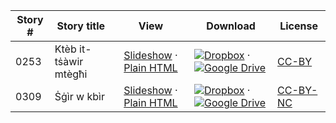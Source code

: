 Story # | Story title | View | Download | License
-------- | -----------  |:-------:| ---------------- | -------
0253 | Ktèb it-tṡàwir mtègħi | <a href="https://global-asp.github.io/stories/aeb/0253_ktèb-it-tṡàwir-mtègħi_slides.html" target="_blank">Slideshow</a> · [Plain HTML](https://global-asp.github.io/stories/aeb/0253_ktèb-it-tṡàwir-mtègħi.html) | [![Dropbox](https://cloud.githubusercontent.com/assets/9295750/10150606/3f5ae2dc-65f5-11e5-8f63-841c51cc1cde.png "Dropbox")](https://www.dropbox.com/s/8cf9efljcs87tjo/aeb.zip) · [![Google Drive](https://cloud.githubusercontent.com/assets/9295750/9473522/1d6fdde4-4b10-11e5-98f5-aa6c6b04a08e.png "Google Drive")](https://drive.google.com/open?id=0B59ZADK9EsbsTS00c3BQaHNqblE) | [CC-BY](https://creativecommons.org/licenses/by/3.0/)
0309 | Ṡġìr w kbìr | <a href="https://global-asp.github.io/stories/aeb/0309_ṡġìr-w-kbìr_slides.html" target="_blank">Slideshow</a> · [Plain HTML](https://global-asp.github.io/stories/aeb/0309_ṡġìr-w-kbìr.html) | [![Dropbox](https://cloud.githubusercontent.com/assets/9295750/10150606/3f5ae2dc-65f5-11e5-8f63-841c51cc1cde.png "Dropbox")](https://www.dropbox.com/s/8cf9efljcs87tjo/aeb.zip) · [![Google Drive](https://cloud.githubusercontent.com/assets/9295750/9473522/1d6fdde4-4b10-11e5-98f5-aa6c6b04a08e.png "Google Drive")](https://drive.google.com/open?id=0B59ZADK9EsbsTS00c3BQaHNqblE) | [CC-BY-NC](http://creativecommons.org/licenses/by-nc/3.0/)
